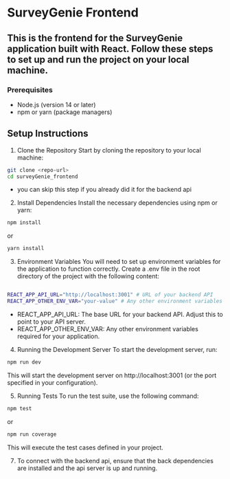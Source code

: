 # SurveyGenie Frontend

## This is the frontend for the SurveyGenie application built with React. Follow these steps to set up and run the project on your local machine.

### Prerequisites

- Node.js (version 14 or later)
- npm or yarn (package managers)

## Setup Instructions

1. Clone the Repository
   Start by cloning the repository to your local machine:

```bash
git clone <repo-url>
cd surveyGenie_frontend
```

- you can skip this step if you already did it for the backend api

2.  Install Dependencies
    Install the necessary dependencies using npm or yarn:

```bash
npm install
```

or

```bash
yarn install
```

3. Environment Variables
   You will need to set up environment variables for the application to function correctly. Create a .env file in the root directory of the project with the following content:

```bash

REACT_APP_API_URL="http://localhost:3001" # URL of your backend API
REACT_APP_OTHER_ENV_VAR="your-value" # Any other environment variables you need
```

- REACT_APP_API_URL: The base URL for your backend API. Adjust this to point to your API server.
- REACT_APP_OTHER_ENV_VAR: Any other environment variables required for your application.

4. Running the Development Server
   To start the development server, run:

```bash
npm run dev
```

This will start the development server on http://localhost:3001 (or the port specified in your configuration).

5. Running Tests
   To run the test suite, use the following command:

```bash
npm test
```

or

```bash
npm run coverage
```

This will execute the test cases defined in your project.

7. To connect with the backend api, ensure that the back dependencies are installed and the api server is up and running.
